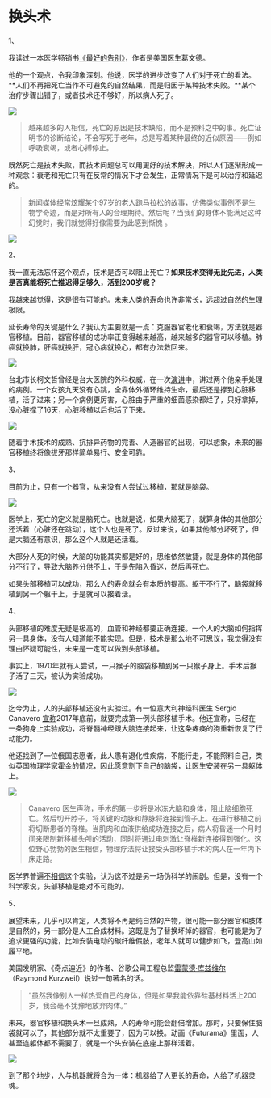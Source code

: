 # 换头术

1、

我读过一本医学畅销书[《最好的告别》](http://www.ruanyifeng.com/blog/2016/03/death.html)，作者是美国医生葛文德。

他的一个观点，令我印象深刻。他说，医学的进步改变了人们对于死亡的看法。**人们不再把死亡当作不可避免的自然结果，而是归因于某种技术失败。**某个治疗步骤出错了，或者技术还不够好，所以病人死了。

![](http://www.ruanyifeng.com/blogimg/asset/2017/bg2017101201.jpg)

> 越来越多的人相信，死亡的原因是技术缺陷，而不是预料之中的事。死亡证明书的诊断结论，不会写死于老年，总是写着某种最终的近似原因——例如呼吸衰竭，或者心搏停止。

既然死亡是技术失败，而技术问题总可以用更好的技术解决，所以人们逐渐形成一种观念：衰老和死亡只有在反常的情况下才会发生，正常情况下是可以治疗和延迟的。

> 新闻媒体经常炫耀某个97岁的老人跑马拉松的故事，仿佛类似事例不是生物学奇迹，而是对所有人的合理期待。然后呢？当我们的身体不能满足这种幻觉时，我们就觉得好像需要为此感到惭愧 。

![](http://www.ruanyifeng.com/blogimg/asset/2017/bg2017101202.jpg)

2、

我一直无法忘怀这个观点，技术是否可以阻止死亡？**如果技术变得无比先进，人类是否真能将死亡推迟得足够久，活到200岁呢？**

我越来越觉得，这是很有可能的。未来人类的寿命也许非常长，远超过自然的生理极限。

延长寿命的关键是什么？我认为主要就是一点：克服器官老化和衰竭，方法就是器官移植。目前，器官移植的成功率正变得越来越高，越来越多的器官可以移植。肺癌就换肺，肝癌就换肝，冠心病就换心，都有办法救回来。

![](http://image.beekka.com/blog/201311/bg2013110412.jpg)

台北市长柯文哲曾经是台大医院的外科权威，在一次[演讲](http://www.ruanyifeng.com/blog/2013/11/ko_wen-je.html)中，讲过两个他亲手处理的病例。一个女孩九天没有心跳，全靠体外循环维持生命，最后还是撑到心脏移植，活了过来；另一个病例更厉害，心脏由于严重的细菌感染都烂了，只好拿掉，没心脏撑了16天，心脏移植以后也活了下来。

![](http://image.beekka.com/blog/201311/bg2013110409.jpg)

随着手术技术的成熟、抗排异药物的完善、人造器官的出现，可以想象，未来的器官移植终将像拔牙那样简单易行、安全可靠。

3、

目前为止，只有一个器官，从来没有人尝试过移植，那就是脑袋。

![](http://www.ruanyifeng.com/blogimg/asset/2017/bg2017101203.jpg)

医学上，死亡的定义就是脑死亡。也就是说，如果大脑死了，就算身体的其他部分还活着（心脏还在跳动），这个人也是死了。反过来说，如果其他部分坏死了，但是大脑还有意识，那么这个人就是还活着。

大部分人死的时候，大脑的功能其实都是好的，思维依然敏捷，就是身体的其他部分不行了，导致大脑养分供不上，于是先陷入昏迷，然后再死亡。

如果头部移植可以成功，那么人的寿命就会有本质的提高。躯干不行了，脑袋就移植到另一个躯干上，于是就可以接着活。

4、

头部移植的难度无疑是极高的，血管和神经都要正确连接。一个人的大脑如何指挥另一具身体，没有人知道能不能实现。但是，技术是那么地不可思议，我觉得没有理由怀疑可能性，未来是一定可以做到头部移植。

事实上，1970年就有人尝试，一只猴子的脑袋移植到另一只猴子身上。手术后猴子活了三天，被认为实验成功。

![](http://www.ruanyifeng.com/blogimg/asset/2017/bg2017101204.jpg)

迄今为止，人的头部移植还没有实验过。有一位意大利神经科医生 Sergio Canavero [宣称](http://www.sohu.com/a/194647074_114760)2017年底前，就要完成第一例头部移植手术。他还宣称，已经在一条狗身上实验成功，将脊髓神经跟大脑连接起来，让这条瘫痪的狗重新恢复了行动能力。

他还找到了一位俄国志愿者，此人患有退化性疾病，不能行走，不能照料自己，类似英国物理学家霍金的情况，因此愿意割下自己的脑袋，让医生安装在另一具躯体上。

![](http://www.ruanyifeng.com/blogimg/asset/2017/bg2017101205.jpg)

> Canavero 医生声称，手术的第一步将是冰冻大脑和身体，阻止脑细胞死亡。然后切开脖子，将关键的动脉和静脉将连接到管子上。在进行移植之前将切断患者的脊椎。当肌肉和血液供给成功连接之后，病人将昏迷一个月时间来限制新移植头颅的活动，同时将通过电刺激让脊椎新连接得到强化。这位野心勃勃的医生相信，物理疗法将让接受头部移植手术的病人在一年内下床走路。

医学界普遍[不相信](http://www.sohu.com/a/137293169_354973)这个实验，认为这不过是另一场伪科学的闹剧。但是，没有一个科学家说，头部移植是绝对不可能的。

5、

展望未来，几乎可以肯定，人类将不再是纯自然的产物，很可能一部分器官和肢体是自然的，另一部分是人工合成材料。这既是为了替换坏掉的器官，也可能是为了追求更强的功能，比如安装电动的碳纤维假肢，老年人就可以健步如飞，登高山如履平地。

美国发明家、《奇点迫近》的作者、谷歌公司工程总监[雷蒙德·库兹维尔](https://zh.wikipedia.org/wiki/%E9%9B%B7%E8%92%99%E5%BE%B7%C2%B7%E5%BA%93%E8%8C%A8%E9%AD%8F%E5%B0%94)（Raymond Kurzweil）说过一句著名的话。

> “虽然我像别人一样热爱自己的身体，但是如果我能依靠硅基材料活上200岁，我会毫不犹豫地放弃肉体。”

未来，器官移植和换头术一旦成熟，人的寿命可能会翻倍增加。那时，只要保住脑袋就可以了，其他部分就不太重要了，因为可以换。动画《Futurama》里面，人甚至连躯体都不需要了，就是一个头安装在底座上那样活着。

![](http://www.ruanyifeng.com/blogimg/asset/2017/bg2017101206.jpg)

到了那个地步，人与机器就将合为一体：机器给了人更长的寿命，人给了机器灵魂。

